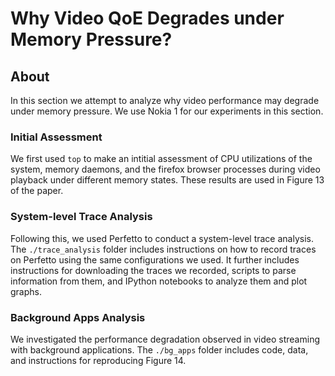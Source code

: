 # Why Video QoE Degrades under Memory Pressure?

## About

In this section we attempt to analyze why video performance may degrade under memory pressure. We use Nokia 1 for our experiments in this section.

### Initial Assessment

We first used `top` to make an intitial assessment of CPU utilizations of the system, memory daemons, and the firefox browser processes during video playback under different memory states. These results are used in Figure 13 of the paper.

### System-level Trace Analysis

Following this, we used Perfetto to conduct a system-level trace analysis. The `./trace_analysis` folder includes instructions on how to record traces on Perfetto using the same configurations we used. It further includes instructions for downloading the traces we recorded, scripts to parse information from them, and IPython notebooks to analyze them and plot graphs.

### Background Apps Analysis

We investigated the performance degradation observed in video streaming with background applications. The `./bg_apps` folder includes code, data, and instructions for reproducing Figure 14.